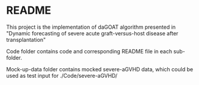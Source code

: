 # README

This project is the implementation of daGOAT algorithm presented in "Dynamic forecasting of severe acute graft-versus-host disease after transplantation"

Code folder contains code and corresponding README file in each sub-folder.

Mock-up-data folder contains mocked severe-aGVHD data, which could be used as test input for ./Code/severe-aGVHD/
